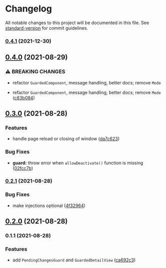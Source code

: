 # Changelog

All notable changes to this project will be documented in this file. See [standard-version](https://github.com/conventional-changelog/standard-version) for commit guidelines.

### [0.4.1](https://github.com/exportarts/ngx-pending-changes/compare/v0.4.0...v0.4.1) (2021-12-30)

## [0.4.0](https://github.com/exportarts/ngx-pending-changes/compare/v0.3.0...v0.4.0) (2021-08-29)


### ⚠ BREAKING CHANGES

* refactor `GuardedComponent`, message handling, better docs; remove `Mode`

* refactor `GuardedComponent`, message handling, better docs; remove `Mode` ([c83b084](https://github.com/exportarts/ngx-pending-changes/commit/c83b084d9e5e44d215a176c09d69856780ea784d))

## [0.3.0](https://github.com/exportarts/ngx-pending-changes/compare/v0.2.1...v0.3.0) (2021-08-28)


### Features

* handle page reload or closing of window ([da7c623](https://github.com/exportarts/ngx-pending-changes/commit/da7c623ee452f8d9fb69b791f75453c5f265cab7))


### Bug Fixes

* **guard:** throw error when `allowDeactivate()` function is missing ([02fcc7b](https://github.com/exportarts/ngx-pending-changes/commit/02fcc7b0946b6b45cb90ebf67c5946a414d98320))

### [0.2.1](https://github.com/exportarts/ngx-pending-changes/compare/v0.2.0...v0.2.1) (2021-08-28)


### Bug Fixes

* make injections optional ([4f32964](https://github.com/exportarts/ngx-pending-changes/commit/4f32964e75fefbe8734850f9efd0f8403ce94f66))

## [0.2.0](https://github.com/exportarts/ngx-pending-changes/compare/v0.1.1...v0.2.0) (2021-08-28)

### 0.1.1 (2021-08-28)


### Features

* add `PendingChangesGuard` and `GuardedDetailView` ([ca692c3](https://github.com/exportarts/ngx-pending-changes/commit/ca692c37b9769edc7f94752f1f8ed2a43896c98d))
